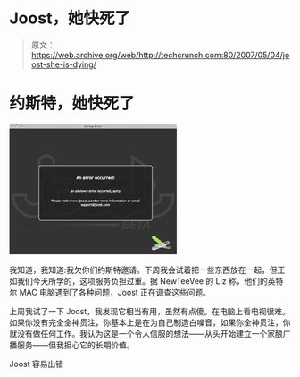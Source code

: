 # Joost，她快死了

> 原文：<https://web.archive.org/web/http://techcrunch.com:80/2007/05/04/joost-she-is-dying/>

# 约斯特，她快死了

![joosterror.jpg](img/d2d1f47dbdd65348f0b0c2ce0bc8af06.png)

我知道，我知道:我欠你们约斯特邀请。下周我会试着把一些东西放在一起，但正如我们今天所学的，这项服务负担过重。据 NewTeeVee 的 Liz 称，他们的英特尔 MAC 电脑遇到了各种问题，Joost 正在调查这些问题。

上周我试了一下 Joost，我发现它相当有用，虽然有点傻。在电脑上看电视很难。如果你没有完全全神贯注，你基本上是在为自己制造白噪音，如果你全神贯注，你就没有做任何工作。我认为这是一个令人信服的想法——从头开始建立一个家酿广播服务——但我担心它的长期价值。

Joost 容易出错
